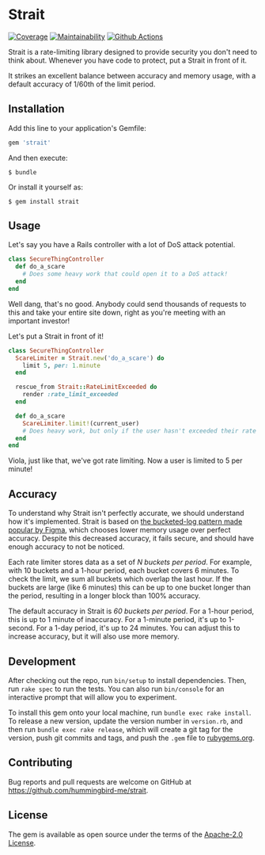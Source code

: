 # Strait

[![Coverage][shield-coverage]][coverage]
[![Maintainability][shield-maintainability]][maintainability]
[![Github Actions][shield-actions]][actions]

[shield-coverage]: https://img.shields.io/codeclimate/coverage/hummingbird-me/strait.svg?logo=code-climate&style=for-the-badge
[coverage]: https://codeclimate.com/github/hummingbird-me/strait/progress/coverage
[shield-maintainability]: https://img.shields.io/codeclimate/maintainability/hummingbird-me/strait.svg?logo=code-climate&style=for-the-badge
[maintainability]: https://codeclimate.com/github/hummingbird-me/strait/progress/maintainability
[shield-actions]: https://img.shields.io/github/checks-status/hummingbird-me/strait/main?style=for-the-badge
[actions]: https://github.com/hummingbird-me/strait/actions

Strait is a rate-limiting library designed to provide security you don't need to think about. Whenever you have code to protect, put a Strait in front of it.

It strikes an excellent balance between accuracy and memory usage, with a default accuracy of 1/60th of the limit period.

## Installation

Add this line to your application's Gemfile:

```ruby
gem 'strait'
```

And then execute:

    $ bundle

Or install it yourself as:

    $ gem install strait

## Usage

Let's say you have a Rails controller with a lot of DoS attack potential.

```ruby
class SecureThingController
  def do_a_scare
    # Does some heavy work that could open it to a DoS attack!
  end
end
```

Well dang, that's no good. Anybody could send thousands of requests to this and take your entire site down, right as you're meeting with an important investor!

Let's put a Strait in front of it!

```ruby
class SecureThingController
  ScareLimiter = Strait.new('do_a_scare') do
    limit 5, per: 1.minute
  end

  rescue_from Strait::RateLimitExceeded do
    render :rate_limit_exceeded
  end

  def do_a_scare
    ScareLimiter.limit!(current_user)
    # Does heavy work, but only if the user hasn't exceeded their rate limit!
  end
end
```

Viola, just like that, we've got rate limiting. Now a user is limited to 5 per minute!

## Accuracy

To understand why Strait isn't perfectly accurate, we should understand how it's implemented. Strait is based on [the bucketed-log pattern made popular by Figma][figma-post], which chooses lower memory usage over perfect accuracy. Despite this decreased accuracy, it fails secure, and should have enough accuracy to not be noticed.

Each rate limiter stores data as a set of _N buckets per period_. For example, with 10 buckets and a 1-hour period, each bucket covers 6 minutes. To check the limit, we sum all buckets which overlap the last hour. If the buckets are large (like 6 minutes) this can be up to one bucket longer than the period, resulting in a longer block than 100% accuracy.

The default accuracy in Strait is _60 buckets per period_. For a 1-hour period, this is up to 1 minute of inaccuracy. For a 1-minute period, it's up to 1-second. For a 1-day period, it's up to 24 minutes. You can adjust this to increase accuracy, but it will also use more memory.

[figma-post]: https://www.figma.com/blog/an-alternative-approach-to-rate-limiting/

## Development

After checking out the repo, run `bin/setup` to install dependencies. Then, run `rake spec` to run the tests. You can also run `bin/console` for an interactive prompt that will allow you to experiment.

To install this gem onto your local machine, run `bundle exec rake install`. To release a new version, update the version number in `version.rb`, and then run `bundle exec rake release`, which will create a git tag for the version, push git commits and tags, and push the `.gem` file to [rubygems.org](https://rubygems.org).

## Contributing

Bug reports and pull requests are welcome on GitHub at https://github.com/hummingbird-me/strait.

## License

The gem is available as open source under the terms of the [Apache-2.0 License](https://opensource.org/licenses/Apache-2.0).
